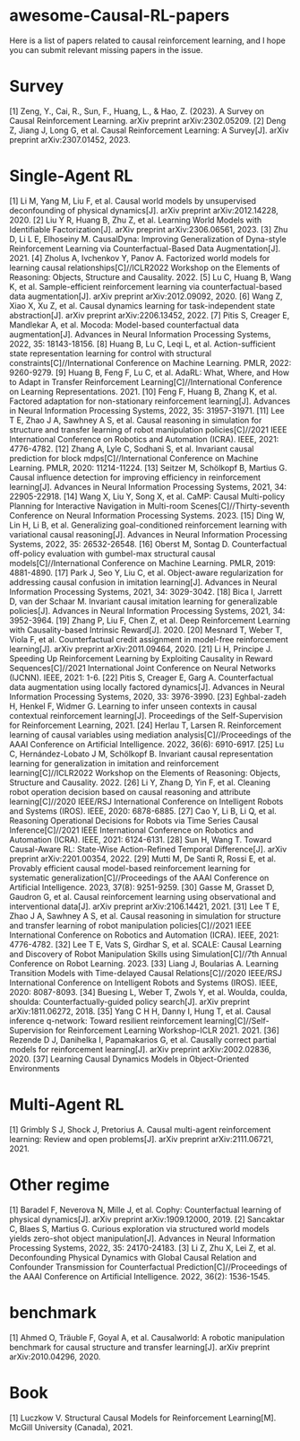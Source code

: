 # awesome-Causal-RL-papers
Here is a list of papers related to causal reinforcement learning, and I hope you can submit relevant missing papers in the issue.

# Survey
[1] Zeng, Y., Cai, R., Sun, F., Huang, L., & Hao, Z. (2023). A Survey on Causal Reinforcement Learning. arXiv preprint arXiv:2302.05209.
[2] Deng Z, Jiang J, Long G, et al. Causal Reinforcement Learning: A Survey[J]. arXiv preprint arXiv:2307.01452, 2023.

# Single-Agent RL
[1] Li M, Yang M, Liu F, et al. Causal world models by unsupervised deconfounding of physical dynamics[J]. arXiv preprint arXiv:2012.14228, 2020.
[2] Liu Y R, Huang B, Zhu Z, et al. Learning World Models with Identifiable Factorization[J]. arXiv preprint arXiv:2306.06561, 2023.
[3] Zhu D, Li L E, Elhoseiny M. CausalDyna: Improving Generalization of Dyna-style Reinforcement Learning via Counterfactual-Based Data Augmentation[J]. 2021.
[4] Zholus A, Ivchenkov Y, Panov A. Factorized world models for learning causal relationships[C]//ICLR2022 Workshop on the Elements of Reasoning: Objects, Structure and Causality. 2022.
[5] Lu C, Huang B, Wang K, et al. Sample-efficient reinforcement learning via counterfactual-based data augmentation[J]. arXiv preprint arXiv:2012.09092, 2020.
[6] Wang Z, Xiao X, Xu Z, et al. Causal dynamics learning for task-independent state abstraction[J]. arXiv preprint arXiv:2206.13452, 2022.
[7] Pitis S, Creager E, Mandlekar A, et al. Mocoda: Model-based counterfactual data augmentation[J]. Advances in Neural Information Processing Systems, 2022, 35: 18143-18156.
[8] Huang B, Lu C, Leqi L, et al. Action-sufficient state representation learning for control with structural constraints[C]//International Conference on Machine Learning. PMLR, 2022: 9260-9279.
[9] Huang B, Feng F, Lu C, et al. AdaRL: What, Where, and How to Adapt in Transfer Reinforcement Learning[C]//International Conference on Learning Representations. 2021.
[10] Feng F, Huang B, Zhang K, et al. Factored adaptation for non-stationary reinforcement learning[J]. Advances in Neural Information Processing Systems, 2022, 35: 31957-31971.
[11] Lee T E, Zhao J A, Sawhney A S, et al. Causal reasoning in simulation for structure and transfer learning of robot manipulation policies[C]//2021 IEEE International Conference on Robotics and Automation (ICRA). IEEE, 2021: 4776-4782.
[12] Zhang A, Lyle C, Sodhani S, et al. Invariant causal prediction for block mdps[C]//International Conference on Machine Learning. PMLR, 2020: 11214-11224.
[13] Seitzer M, Schölkopf B, Martius G. Causal influence detection for improving efficiency in reinforcement learning[J]. Advances in Neural Information Processing Systems, 2021, 34: 22905-22918.
[14] Wang X, Liu Y, Song X, et al. CaMP: Causal Multi-policy Planning for Interactive Navigation in Multi-room Scenes[C]//Thirty-seventh Conference on Neural Information Processing Systems. 2023.
[15] Ding W, Lin H, Li B, et al. Generalizing goal-conditioned reinforcement learning with variational causal reasoning[J]. Advances in Neural Information Processing Systems, 2022, 35: 26532-26548.
[16] Oberst M, Sontag D. Counterfactual off-policy evaluation with gumbel-max structural causal models[C]//International Conference on Machine Learning. PMLR, 2019: 4881-4890.
[17] Park J, Seo Y, Liu C, et al. Object-aware regularization for addressing causal confusion in imitation learning[J]. Advances in Neural Information Processing Systems, 2021, 34: 3029-3042.
[18] Bica I, Jarrett D, van der Schaar M. Invariant causal imitation learning for generalizable policies[J]. Advances in Neural Information Processing Systems, 2021, 34: 3952-3964.
[19] Zhang P, Liu F, Chen Z, et al. Deep Reinforcement Learning with Causality-based Intrinsic Reward[J]. 2020.
[20] Mesnard T, Weber T, Viola F, et al. Counterfactual credit assignment in model-free reinforcement learning[J]. arXiv preprint arXiv:2011.09464, 2020.
[21] Li H, Principe J. Speeding Up Reinforcement Learning by Exploiting Causality in Reward Sequences[C]//2021 International Joint Conference on Neural Networks (IJCNN). IEEE, 2021: 1-6.
[22] Pitis S, Creager E, Garg A. Counterfactual data augmentation using locally factored dynamics[J]. Advances in Neural Information Processing Systems, 2020, 33: 3976-3990.
[23] Eghbal-zadeh H, Henkel F, Widmer G. Learning to infer unseen contexts in causal contextual reinforcement learning[J]. Proceedings of the Self-Supervision for Reinforcement Learning, 2021.
[24] Herlau T, Larsen R. Reinforcement learning of causal variables using mediation analysis[C]//Proceedings of the AAAI Conference on Artificial Intelligence. 2022, 36(6): 6910-6917.
[25] Lu C, Hernández-Lobato J M, Schölkopf B. Invariant causal representation learning for generalization in imitation and reinforcement learning[C]//ICLR2022 Workshop on the Elements of Reasoning: Objects, Structure and Causality. 2022.
[26] Li Y, Zhang D, Yin F, et al. Cleaning robot operation decision based on causal reasoning and attribute learning[C]//2020 IEEE/RSJ International Conference on Intelligent Robots and Systems (IROS). IEEE, 2020: 6878-6885.
[27] Cao Y, Li B, Li Q, et al. Reasoning Operational Decisions for Robots via Time Series Causal Inference[C]//2021 IEEE International Conference on Robotics and Automation (ICRA). IEEE, 2021: 6124-6131.
[28] Sun H, Wang T. Toward Causal-Aware RL: State-Wise Action-Refined Temporal Difference[J]. arXiv preprint arXiv:2201.00354, 2022.
[29] Mutti M, De Santi R, Rossi E, et al. Provably efficient causal model-based reinforcement learning for systematic generalization[C]//Proceedings of the AAAI Conference on Artificial Intelligence. 2023, 37(8): 9251-9259.
[30] Gasse M, Grasset D, Gaudron G, et al. Causal reinforcement learning using observational and interventional data[J]. arXiv preprint arXiv:2106.14421, 2021.
[31] Lee T E, Zhao J A, Sawhney A S, et al. Causal reasoning in simulation for structure and transfer learning of robot manipulation policies[C]//2021 IEEE International Conference on Robotics and Automation (ICRA). IEEE, 2021: 4776-4782.
[32] Lee T E, Vats S, Girdhar S, et al. SCALE: Causal Learning and Discovery of Robot Manipulation Skills using Simulation[C]//7th Annual Conference on Robot Learning. 2023.
[33] Liang J, Boularias A. Learning Transition Models with Time-delayed Causal Relations[C]//2020 IEEE/RSJ International Conference on Intelligent Robots and Systems (IROS). IEEE, 2020: 8087-8093.
[34] Buesing L, Weber T, Zwols Y, et al. Woulda, coulda, shoulda: Counterfactually-guided policy search[J]. arXiv preprint arXiv:1811.06272, 2018.
[35] Yang C H H, Danny I, Hung T, et al. Causal inference q-network: Toward resilient reinforcement learning[C]//Self-Supervision for Reinforcement Learning Workshop-ICLR 2021. 2021.
[36] Rezende D J, Danihelka I, Papamakarios G, et al. Causally correct partial models for reinforcement learning[J]. arXiv preprint arXiv:2002.02836, 2020.
[37] Learning Causal Dynamics Models in Object-Oriented Environments


# Multi-Agent RL
[1] Grimbly S J, Shock J, Pretorius A. Causal multi-agent reinforcement learning: Review and open problems[J]. arXiv preprint arXiv:2111.06721, 2021.


# Other regime
[1] Baradel F, Neverova N, Mille J, et al. Cophy: Counterfactual learning of physical dynamics[J]. arXiv preprint arXiv:1909.12000, 2019.
[2] Sancaktar C, Blaes S, Martius G. Curious exploration via structured world models yields zero-shot object manipulation[J]. Advances in Neural Information Processing Systems, 2022, 35: 24170-24183.
[3] Li Z, Zhu X, Lei Z, et al. Deconfounding Physical Dynamics with Global Causal Relation and Confounder Transmission for Counterfactual Prediction[C]//Proceedings of the AAAI Conference on Artificial Intelligence. 2022, 36(2): 1536-1545.

# benchmark
[1] Ahmed O, Träuble F, Goyal A, et al. Causalworld: A robotic manipulation benchmark for causal structure and transfer learning[J]. arXiv preprint arXiv:2010.04296, 2020.

# Book
[1] Luczkow V. Structural Causal Models for Reinforcement Learning[M]. McGill University (Canada), 2021.

